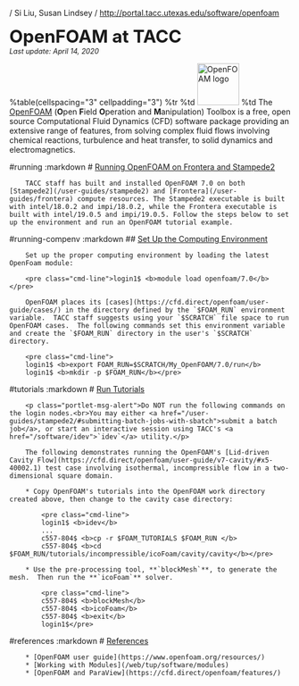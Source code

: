/ Si Liu, Susan Lindsey
/ http://portal.tacc.utexas.edu/software/openfoam
<p><span style="font-size:225%; font-weight:bold;">OpenFOAM at TACC</span><br>
<span style="font-size:90%"><i>Last update: April 14, 2020</i></span></p>

%table(cellspacing="3" cellpadding="3")
	%tr
		%td <img alt="OpenFOAM logo" src="/documents/10157/1667013/OpenFOAM+logo/5471be11-5685-45ef-bac2-728e237cbceb?t=1538752988000" style="height: 75px; width: 75px;" />
		%td The <a href="https://www.openfoam.org">OpenFOAM</a> (**O**pen **F**ield **O**peration and **M**anipulation) Toolbox is a free, open source Computational Fluid Dynamics (CFD) software package providing an extensive range of features, from solving complex fluid flows involving chemical reactions, turbulence and heat transfer, to solid dynamics and electromagnetics.


#running
	:markdown
		# [Running OpenFOAM on Frontera and Stampede2](#running)

		TACC staff has built and installed OpenFOAM 7.0 on both [Stampede2](/user-guides/stampede2) and [Frontera](/user-guides/frontera) compute resources. The Stampede2 executable is built with intel/18.0.2 and impi/18.0.2, while the Frontera executable is built with intel/19.0.5 and impi/19.0.5. Follow the steps below to set up the environment and run an OpenFOAM tutorial example.

#running-compenv
	:markdown
		## [Set Up the Computing Environment](#running-compenv)

		Set up the proper computing environment by loading the latest OpenFoam module:

		<pre class="cmd-line">login1$ <b>module load openfoam/7.0</b></pre>

		OpenFOAM places its [cases](https://cfd.direct/openfoam/user-guide/cases/) in the directory defined by the `$FOAM_RUN` environment variable.  TACC staff suggests using your `$SCRATCH` file space to run OpenFOAM cases.  The following commands set this environment variable and create the `$FOAM_RUN` directory in the user's `$SCRATCH` directory.

		<pre class="cmd-line">
		login1$ <b>export FOAM_RUN=$SCRATCH/My_OpenFOAM/7.0/run</b>
		login1$ <b>mkdir -p $FOAM_RUN</b></pre>

#tutorials
	:markdown
		# [Run Tutorials](#tutorials)

		<p class="portlet-msg-alert">Do NOT run the following commands on the login nodes.<br>You may either <a href="/user-guides/stampede2/#submitting-batch-jobs-with-sbatch">submit a batch job</a>, or start an interactive session using TACC's <a href="/software/idev">`idev`</a> utility.</p>

		The following demonstrates running the OpenFOAM's [Lid-driven Cavity Flow](https://cfd.direct/openfoam/user-guide/v7-cavity/#x5-40002.1) test case involving isothermal, incompressible flow in a two-dimensional square domain.

		* Copy OpenFOAM's tutorials into the OpenFOAM work directory created above, then change to the cavity case directory:

			<pre class="cmd-line">
			login1$ <b>idev</b>
			...
			c557-804$ <b>cp -r $FOAM_TUTORIALS $FOAM_RUN </b>
			c557-804$ <b>cd $FOAM_RUN/tutorials/incompressible/icoFoam/cavity/cavity</b></pre>

		* Use the pre-processing tool, **`blockMesh`**, to generate the mesh.  Then run the **`icoFoam`** solver.  

			<pre class="cmd-line">
			c557-804$ <b>blockMesh</b>
			c557-804$ <b>icoFoam</b>
			c557-804$ <b>exit</b>
			login1$</pre>

#references
	:markdown
		# [References](#references)

		* [OpenFOAM user guide](https://www.openfoam.org/resources/)
		* [Working with Modules](/web/tup/software/modules)
		* [OpenFOAM and ParaView](https://cfd.direct/openfoam/features/)
